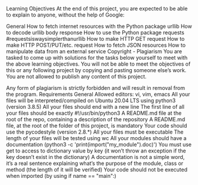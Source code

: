 Learning Objectives At the end of this project, you are expected to be able to explain to anyone, without the help of Google:

General How to fetch internet resources with the Python package urllib How to decode urllib body response How to use the Python package requests #requestsiswaysimplerthanurllib How to make HTTP GET request How to make HTTP POST/PUT/etc. request How to fetch JSON resources How to manipulate data from an external service Copyright - Plagiarism You are tasked to come up with solutions for the tasks below yourself to meet with the above learning objectives. You will not be able to meet the objectives of this or any following project by copying and pasting someone else’s work. You are not allowed to publish any content of this project.

Any form of plagiarism is strictly forbidden and will result in removal from the program. Requirements General Allowed editors: vi, vim, emacs All your files will be interpreted/compiled on Ubuntu 20.04 LTS using python3 (version 3.8.5) All your files should end with a new line The first line of all your files should be exactly #!/usr/bin/python3 A README.md file at the root of the repo, containing a description of the repository A README.md file, at the root of the folder of this project, is mandatory Your code should use the pycodestyle (version 2.8.*) All your files must be executable The length of your files will be tested using wc All your modules should have a documentation (python3 -c 'print(import("my_module").doc)') You must use get to access to dictionary value by key (it won’t throw an exception if the key doesn’t exist in the dictionary) A documentation is not a simple word, it’s a real sentence explaining what’s the purpose of the module, class or method (the length of it will be verified) Your code should not be executed when imported (by using if name == "main":)
